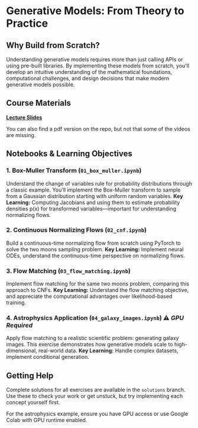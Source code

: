 # Generative Models: From Theory to Practice

## Why Build from Scratch?

Understanding generative models requires more than just calling APIs or using pre-built libraries. By implementing these models from scratch, you'll develop an intuitive understanding of the mathematical foundations, computational challenges, and design decisions that make modern generative models possible. 

## Course Materials

**[Lecture Slides](https://slides.com/carolcuesta/heidelberg_summer_school)** 

You can also find a pdf version on the repo, but not that some of the videos are missing.

## Notebooks & Learning Objectives

### 1. **Box-Muller Transform** (`01_box_muller.ipynb`)
Understand the change of variables rule for probability distributions through a classic example. You'll implement the Box-Muller transform to sample from a Gaussian distribution starting with uniform random variables. **Key Learning:** Computing Jacobians and using them to estimate probability densities p(x) for transformed variables—important for understanding normalizing flows.

### 2. **Continuous Normalizing Flows** (`02_cnf.ipynb`)
Build a continuous-time normalizing flow from scratch using PyTorch to solve the two moons sampling problem. **Key Learning:** Implement neural ODEs, understand the continuous-time perspective on normalizing flows.

### 3. **Flow Matching** (`03_flow_matching.ipynb`)
Implement flow matching for the same two moons problem, comparing this approach to CNFs. **Key Learning:** Understand the flow matching objective, and appreciate the computational advantages over likelihood-based training.

### 4. **Astrophysics Application** (`04_galaxy_images.ipynb`) ⚠️ *GPU Required*
Apply flow matching to a realistic scientific problem: generating galaxy images. This exercise demonstrates how generative models scale to high-dimensional, real-world data. **Key Learning:** Handle complex datasets, implement conditional generation.

## Getting Help

Complete solutions for all exercises are available in the `solutions` branch. Use these to check your work or get unstuck, but try implementing each concept yourself first.

For the astrophysics example, ensure you have GPU access or use Google Colab with GPU runtime enabled.

